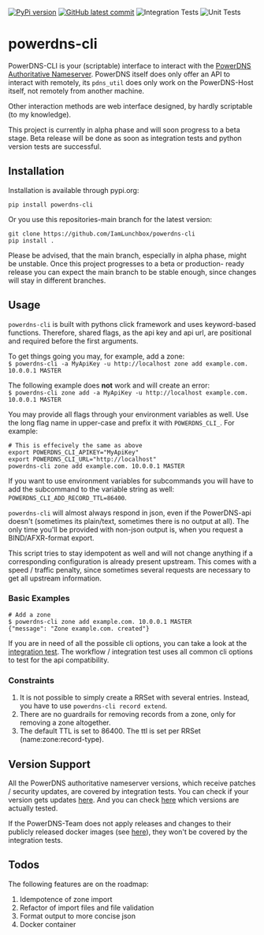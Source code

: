 [![PyPi version](https://badgen.net/pypi/v/powerdns-cli/)](ttps://pypi.org/project/powerdns-cli/)
[![GitHub latest commit](https://badgen.net/github/last-commit/IamLunchbox/powerdns-cli)](https://github.com/IamLunchbox/powerdns-cli/commits)
![Integration Tests](https://github.com/IamLunchbox/powerdns-cli/actions/workflows/integration.yml/badge.svg)
![Unit Tests](https://github.com/IamLunchbox/powerdns-cli/actions/workflows/unit.yml/badge.svg)

# powerdns-cli
PowerDNS-CLI is your (scriptable) interface to interact with the
[PowerDNS Authoritative Nameserver](https://doc.powerdns.com/authoritative/). PowerDNS itself does only offer an 
API to interact with remotely, its `pdns_util` does only work on the PowerDNS-Host
itself, not remotely from another machine.

Other interaction methods are web interface designed, by hardly scriptable (to 
my knowledge).

This project is currently in alpha phase and will soon progress to a beta stage.
Beta release will be done as soon as integration tests and python version tests
are successful.

## Installation
Installation is available through pypi.org:

`pip install powerdns-cli`

Or you use this repositories-main branch for the latest version:

```shell
git clone https://github.com/IamLunchbox/powerdns-cli
pip install .
```

Please be advised, that the main branch, especially in alpha phase, might be
unstable. Once this project progresses to a beta or production-
ready release you can expect the main branch to be stable enough, since changes will
stay in different branches.

## Usage
`powerdns-cli` is built with pythons click framework and uses keyword-based functions.
Therefore, shared flags, as the api key and api url, are positional and required before the
first arguments.

To get things going you may, for example, add a zone:  
`$ powerdns-cli -a MyApiKey -u http://localhost zone add example.com. 10.0.0.1 MASTER`

The following example does **not** work and will create an error:  
`$ powerdns-cli zone add -a MyApiKey -u http://localhost example.com. 10.0.0.1 MASTER`


You may provide all flags through your environment variables as well. Use the long
flag name in upper-case and prefix it with `POWERDNS_CLI_`. For example:

```shell
# This is effecively the same as above
export POWERDNS_CLI_APIKEY="MyApiKey"
export POWERDNS_CLI_URL="http://localhost"
powerdns-cli zone add example.com. 10.0.0.1 MASTER
```

If you want to use environment variables for subcommands you will have to add
the subcommand to the variable string as well:  
`POWERDNS_CLI_ADD_RECORD_TTL=86400`.

`powerdns-cli` will almost always respond in json, even if the PowerDNS-api doesn't
(sometimes its plain/text, sometimes there is no output at all).
The only time you'll be provided with non-json output is, when you request a
BIND/AFXR-format export.

This script tries to stay idempotent as well and will not change anything
if a corresponding configuration is already present upstream.
This comes with a speed / traffic penalty, since sometimes several requests are
necessary to get all upstream information.

### Basic Examples
```shell
# Add a zone
$ powerdns-cli zone add example.com. 10.0.0.1 MASTER
{"message": "Zone example.com. created"}
```

If you are in need of all the possible cli options, you can take a look
at the [integration test](https://github.com/IamLunchbox/powerdns-cli/blob/main/.github/workflows/integration.yml).
The workflow / integration test uses all common cli options to test for the api compatibility.

### Constraints

1. It is not possible to simply create a RRSet with several entries. Instead, you have to
   use `powerdns-cli record extend`.
2. There are no guardrails for removing records from a zone, only for removing a zone altogether.
3. The default TTL is set to 86400. The ttl is set per RRSet (name:zone:record-type).

## Version Support
All the PowerDNS authoritative nameserver versions, which receive
patches / security updates, are covered by integration tests. You can check if
your version gets updates [here](https://doc.powerdns.com/authoritative/appendices/EOL.html).
And you can check [here](https://github.com/IamLunchbox/powerdns-cli/blob/main/.github/workflows/integration.yml) which versions are actually tested.

If the PowerDNS-Team does not apply releases and changes to their publicly
released docker images (see [here](https://hub.docker.com/r/powerdns/)), they
won't be covered by the integration tests.

## Todos
The following features are on the roadmap:
1. Idempotence of zone import
2. Refactor of import files and file validation
3. Format output to more concise json
4. Docker container
